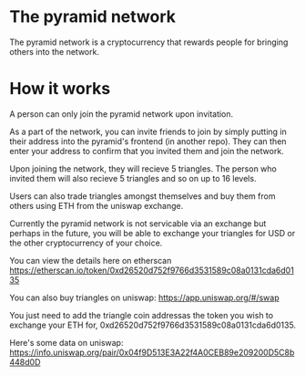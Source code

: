 # The pyramid network

The pyramid network is a cryptocurrency that rewards people for bringing others into the network.

# How it works

A person can only join the pyramid network upon invitation. 

As a part of the network, you can invite friends to join by simply putting in their address into the pyramid's frontend (in another repo). They can then enter your address to confirm that you invited them and join the network.

Upon joining the network, they will recieve 5 triangles. The person who invited them will also recieve 5 triangles and so on up to 16 levels. 

Users can also trade triangles amongst themselves and buy them from others using ETH from the uniswap exchange.

Currently the pyramid network is not servicable via an exchange but perhaps in the future, you will be able to exchange your triangles for USD or the other cryptocurrency of your choice.

You can view the details here on etherscan
https://etherscan.io/token/0xd26520d752f9766d3531589c08a0131cda6d0135

You can also buy triangles on uniswap: 
https://app.uniswap.org/#/swap

You just need to add the triangle coin addressas the token you wish to exchange your ETH for, 0xd26520d752f9766d3531589c08a0131cda6d0135.

Here's some data on uniswap:
https://info.uniswap.org/pair/0x04f9D513E3A22f4A0CEB89e209200D5C8b448d0D



